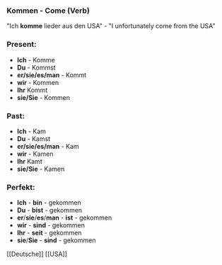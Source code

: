 ### Kommen - Come   (Verb)

"Ich **komme** lieder aus den USA" - "I unfortunately come from the USA"

### Present:
* **Ich** - Komme
* **Du** - Kommst
* **er/sie/es/man** - Kommt
* **wir** - Kommen
* **Ihr** Kommt
* **sie/Sie** - Kommen


### Past:
* **Ich** - Kam
* **Du** - Kamst
* **er/sie/es/man** - Kam
* **wir** - Kamen
* **Ihr** Kamt
* **sie/Sie** - Kamen


### Perfekt:
* **Ich** - **bin** - gekommen
* **Du** - **bist** - gekommen
* **er**/**sie**/**es**/**man** - **ist** - gekommen
* **wir** - **sind** - gekommen
* **Ihr** - **seit** - gekommen
* **sie**/**Sie** - **sind** - gekommen



[[Deutsche]]
[[USA]]